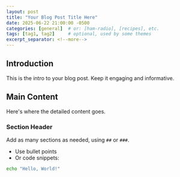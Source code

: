 ```yaml
---
layout: post
title: "Your Blog Post Title Here"
date: 2025-06-22 21:00:00 -0500
categories: [general]  # or: [ham-radio], [recipes], etc.
tags: [tag1, tag2]     # optional, used by some themes
excerpt_separator: <!--more-->
---
```


## Introduction

This is the intro to your blog post. Keep it engaging and informative.

<!--more-->

## Main Content

Here's where the detailed content goes.

### Section Header

Add as many sections as needed, using `##` or `###`.

- Use bullet points
- Or code snippets:

```bash
echo "Hello, World!"
```
